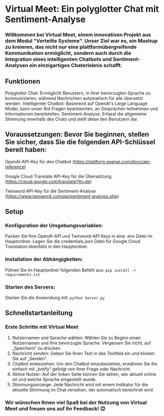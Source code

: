 # Virtual Meet: Ein polyglotter Chat mit Sentiment-Analyse
### Willkommen bei Virtual Meet, einem innovativen Projekt aus dem Modul "Verteilte Systeme". Unser Ziel war es, ein Mashup zu kreieren, das nicht nur eine plattformübergreifende Kommunikation ermöglicht, sondern auch durch die Integration eines intelligenten Chatbots und Sentiment-Analysen ein einzigartiges Chaterlebnis schafft.

## Funktionen
 Polyglotter Chat: Ermöglicht Benutzern, in ihrer bevorzugten Sprache zu kommunizieren, während Nachrichten automatisch für alle übersetzt werden.
 Intelligenter Chatbot: Basierend auf OpenAI's Large Language Model, kann unser Bot Fragen beantworten, an Gesprächen teilnehmen und Informationen bereitstellen.
 Sentiment-Analyse: Erfasst die allgemeine Stimmung innerhalb des Chats und stellt diese den Benutzern dar.
## Voraussetzungen: Bevor Sie beginnen, stellen Sie sicher, dass Sie die folgenden API-Schlüssel bereit haben:

OpenAI-API-Key für den Chatbot (https://platform.openai.com/docs/api-reference)

Google Cloud Translate API-Key für die Übersetzung (https://cloud.google.com/translate?hl=de)

Twinword API-Key für die Sentiment-Analyse (https://www.twinword.com/api/sentiment-analysis.php)
## Setup
### Konfiguration der Umgebungsvariablen:
Packen Sie Ihre OpenAI-API und Twinword-API Keys in eine .env Datei im Hauptordner.
Legen Sie die credentials.json Datei für Google Cloud Translation ebenfalls in den Hauptordner.

### Installation der Abhängigkeiten:
Führen Sie im Hauptordner folgenden Befehl aus:
```pip install -r requirements.txt```

### Starten des Servers:
Starten Sie die Anwendung mit:
```python Server.py```

## Schnellstartanleitung
### Erste Schritte mit Virtual Meet
1. Nutzernamen und Sprache wählen: Wählen Sie zu Beginn einen Nutzernamen und Ihre bevorzugte Sprache. Vergessen Sie nicht, auf „Speichern“ zu drücken.
2. Nachricht senden: Geben Sie Ihren Text in das Textfeld ein und klicken Sie auf „Senden“.
3. Chatbot einbeziehen: Um den Chatbot einzubeziehen, erwähnen Sie ihn einfach mit „botify“ gefolgt von Ihrer Frage oder Nachricht.
4. Aktive Nutzer: Auf der linken Seite können Sie sehen, wer aktuell online ist und welche Sprache eingestellt wurde.
5. Stimmungsanzeige: Jede Nachricht wird mit einem Indikator für die aktuelle Stimmung im Chat versehen, der automatisch berechnet wird.

### Wir wünschen Ihnen viel Spaß bei der Nutzung von Virtual Meet und freuen uns auf Ihr Feedback! 😊 
